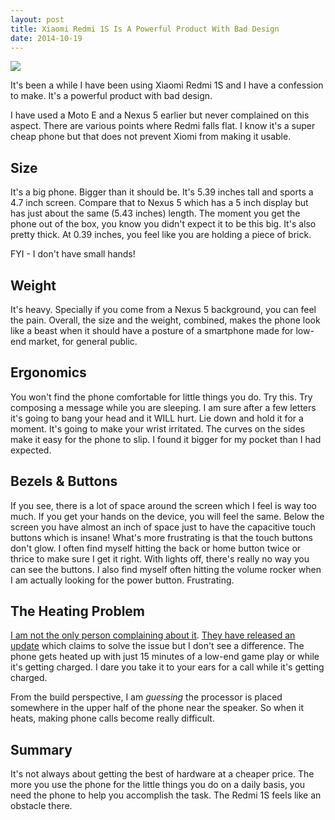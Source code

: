 ```yaml
---
layout: post
title: Xiaomi Redmi 1S Is A Powerful Product With Bad Design
date: 2014-10-19
---
```


[![](../assets/images/2014/10/xiaomi-redmi-1s-quad-core-16ghz-1gb-8gb-47-inch-ips-8mp-camera-dual-sim-wcdma-version-smartphone-black.jpg)](../assets/images/2014/10/xiaomi-redmi-1s-quad-core-16ghz-1gb-8gb-47-inch-ips-8mp-camera-dual-sim-wcdma-version-smartphone-black.jpg)

It's been a while I have been using Xiaomi Redmi 1S and I have a confession to make. It's a powerful product with bad design.

I have used a Moto E and a Nexus 5 earlier but never complained on this aspect. There are various points where Redmi falls flat. I know it's a super cheap phone but that does not prevent Xiomi from making it usable.

## Size

It's a big phone. Bigger than it should be. It's 5.39 inches tall and sports a 4.7 inch screen. Compare that to Nexus 5 which has a 5 inch display but has just about the same (5.43 inches) length. The moment you get the phone out of the box, you know you didn't expect it to be this big. It's also pretty thick. At 0.39 inches, you feel like you are holding a piece of brick.

FYI - I don't have small hands!

## Weight

It's heavy. Specially if you come from a Nexus 5 background, you can feel the pain. Overall, the size and the weight, combined, makes the phone look like a beast when it should have a posture of a smartphone made for low-end market, for general public.

## Ergonomics

You won't find the phone comfortable for little things you do. Try this. Try composing a message while you are sleeping. I am sure after a few letters it's going to bang your head and it WILL hurt. Lie down and hold it for a moment. It's going to make your wrist irritated. The curves on the sides make it easy for the phone to slip. I found it bigger for my pocket than I had expected.

## Bezels & Buttons

If you see, there is a lot of space around the screen which I feel is way too much. If you get your hands on the device, you will feel the same. Below the screen you have almost an inch of space just to have the capacitive touch buttons which is insane! What's more frustrating is that the touch buttons don't glow. I often find myself hitting the back or home button twice or thrice to make sure I get it right. With lights off, there's really no way you can see the buttons. I also find myself often hitting the volume rocker when I am actually looking for the power button. Frustrating.

## The Heating Problem

[I am not the only person complaining about it](https://www.google.com/?gws_rd=ssl#q=redmi+1s+overheat). [They have released an update](http://en.miui.com/thread-53432-1-1.html) which claims to solve the issue but I don't see a difference. The phone gets heated up with just 15 minutes of a low-end game play or while it's getting charged. I dare you take it to your ears for a call while it's getting charged.

From the build perspective, I am *guessing* the processor is placed somewhere in the upper half of the phone near the speaker. So when it heats, making phone calls become really difficult.

## Summary

It's not always about getting the best of hardware at a cheaper price. The more you use the phone for the little things you do on a daily basis, you need the phone to help you accomplish the task. The Redmi 1S feels like an obstacle there.
